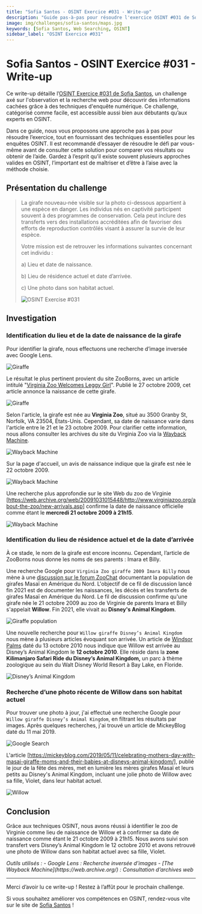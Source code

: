 ```yaml
---
title: "Sofia Santos - OSINT Exercice #031 - Write-up"
description: "Guide pas-à-pas pour résoudre l'exercice OSINT #031 de Sofia Santos : analyse d’image, recherche web et investigation numérique pour retracer l'histoire et la localisation de la girafe Willow"
image: img/challenges/sofia-santos/maps.jpg
keywords: [Sofia Santos, Web Searching, OSINT]
sidebar_label: "OSINT Exercice #031"
---
```


# Sofia Santos - OSINT Exercice #031 - Write-up

Ce write-up détaille l’[OSINT Exercice #031 de Sofia Santos](https://gralhix.com/list-of-osint-exercises/osint-exercise-031/), un challenge axé sur l'observation et la recherche web pour découvrir des informations cachées grâce à des techniques d'enquête numérique. Ce challenge, catégorisé comme facile, est accessible aussi bien aux débutants qu’aux experts en OSINT.

Dans ce guide, nous vous proposons une approche pas à pas pour résoudre l’exercice, tout en fournissant des techniques essentielles pour les enquêtes OSINT. Il est recommandé d’essayer de résoudre le défi par vous-même avant de consulter cette solution pour comparer vos résultats ou obtenir de l’aide. Gardez à l’esprit qu’il existe souvent plusieurs approches valides en OSINT, l’important est de maîtriser et d’être à l’aise avec la méthode choisie.

## Présentation du challenge

> La girafe nouveau-née visible sur la photo ci-dessous appartient à une espèce en danger. Les individus nés en captivité participent souvent à des programmes de conservation. Cela peut inclure des transferts vers des installations accréditées afin de favoriser des efforts de reproduction contrôlés visant à assurer la survie de leur espèce.
>
> Votre mission est de retrouver les informations suivantes concernant cet individu :
>
> a) Lieu et date de naissance.
> 
> b) Lieu de résidence actuel et date d’arrivée.
>
> c) Une photo dans son habitat actuel.
>
> ![OSINT Exercise #031](/img/challenges/sofia-santos/osint-exercise-031/sofia-santos-031-1.png "OSINT Exercise #031")

## Investigation

### Identification du lieu et de la date de naissance de la girafe

Pour identifier la girafe, nous effectuons une recherche d’image inversée avec Google Lens.

![Giraffe](/img/challenges/sofia-santos/osint-exercise-031/sofia-santos-031-2.png "Giraffe")

Le résultat le plus pertinent provient du site ZooBorns, avec un article intitulé "[Virginia Zoo Welcomes Leggy Girl](https://www.zooborns.com/zooborns/2009/10/baby-giraffe-calf-at-the-virginia-zoo.html)". Publié le 27 octobre 2009, cet article annonce la naissance de cette girafe.

![Giraffe](/img/challenges/sofia-santos/osint-exercise-031/sofia-santos-031-3.png "Giraffe")

Selon l'article, la girafe est née au **Virginia Zoo**, situé au 3500 Granby St, Norfolk, VA 23504, États-Unis. Cependant, sa date de naissance varie dans l'article entre le 21 et le 23 octobre 2009. Pour clarifier cette information, nous allons consulter les archives du site du Virginia Zoo via la [Wayback Machine](https://web.archive.org/web/20250000000000*/https://virginiazoo.org/).

![Wayback Machine](/img/challenges/sofia-santos/osint-exercise-031/sofia-santos-031-4.png "Wayback Machine")

Sur la page d'accueil, un avis de naissance indique que la girafe est née le 22 octobre 2009.

![Wayback Machine](/img/challenges/sofia-santos/osint-exercise-031/sofia-santos-031-5.png "Wayback Machine")

Une recherche plus approfondie sur le site Web du zoo de Virginie [https://web.archive.org/web/20091031015448/http://www.virginiazoo.org/about-the-zoo/new-arrivals.asp] confirme la date de naissance officielle comme étant le **mercredi 21 octobre 2009 à 21h15**.

![Wayback Machine](/img/challenges/sofia-santos/osint-exercise-031/sofia-santos-031-6.png "Wayback Machine")

### Identification du lieu de résidence actuel et de la date d’arrivée

À ce stade, le nom de la girafe est encore inconnu. Cependant, l’article de ZooBorns nous donne les noms de ses parents : Imara et Billy.

Une recherche Google pour `Virginia Zoo giraffe 2009 Imara Billy` nous mène à une [discussion sur le forum ZooChat](https://www.zoochat.com/community/threads/north-american-masai-giraffe-population.482787/) documentant la population de girafes Masaï en Amérique du Nord. L'objectif de ce fil de discussion lancé fin 2021 est de documenter les naissances, les décès et les transferts de girafes Masaï en Amérique du Nord. Le fil de discussion confirme qu'une girafe née le 21 octobre 2009 au zoo de Virginie de parents Imara et Billy s'appelait **Willow**. Fin 2021, elle vivait au **Disney's Animal Kingdom**.

![Giraffe population](/img/challenges/sofia-santos/osint-exercise-031/sofia-santos-031-7.png "Giraffe population")

Une nouvelle recherche pour `Willow giraffe Disney’s Animal Kingdom` nous mène à plusieurs articles évoquant son arrivée. Un article de [Windsor Palms](https://www.windsor-palms-florida.net/latest-news/disneys-animal-kingdom-gets-a-new-baby-giraffe) daté du 13 octobre 2010 nous indique que Willow est arrivée au Disney’s Animal Kingdom le **12 octobre 2010**. Elle réside dans la **zone Kilimanjaro Safari Ride du Disney’s Animal Kingdom,** un parc à thème zoologique au sein du Walt Disney World Resort à Bay Lake, en Floride.

![Disney’s Animal Kingdom](/img/challenges/sofia-santos/osint-exercise-031/sofia-santos-031-8.png "Disney’s Animal Kingdom")

### Recherche d’une photo récente de Willow dans son habitat actuel

Pour trouver une photo à jour, j'ai effectué une recherche Google pour `Willow giraffe Disney’s Animal Kingdom`, en filtrant les résultats par images. Après quelques recherches, j'ai trouvé un article de MickeyBlog daté du 11 mai 2019.

![Google Search](/img/challenges/sofia-santos/osint-exercise-031/sofia-santos-031-9.png "Google Search")

L'article [https://mickeyblog.com/2019/05/11/celebrating-mothers-day-with-masai-giraffe-moms-and-their-babies-at-disneys-animal-kingdom/], publié le jour de la fête des mères, met en lumière les mères girafes Masaï et leurs petits au Disney's Animal Kingdom, incluant une jolie photo de Willow avec sa fille, Violet, dans leur habitat actuel.

![Willow](/img/challenges/sofia-santos/osint-exercise-031/sofia-santos-031-10.png "Willow")

## Conclusion

Grâce aux techniques OSINT, nous avons réussi à identifier le zoo de Virginie comme lieu de naissance de Willow et à confirmer sa date de naissance comme étant le 21 octobre 2009 à 21h15. Nous avons suivi son transfert vers Disney’s Animal Kingdom le 12 octobre 2010 et avons retrouvé une photo de Willow dans son habitat actuel avec sa fille, Violet.

<em>
Outils utilisés :
- Google Lens : Recherche inversée d’images
- [The Wayback Machine](https://web.archive.org/) : Consultation d’archives web
</em>

---

Merci d’avoir lu ce write-up ! Restez à l’affût pour le prochain challenge.

Si vous souhaitez améliorer vos compétences en OSINT, rendez-vous vite sur le site de [Sofia Santos](https://gralhix.com/) !
